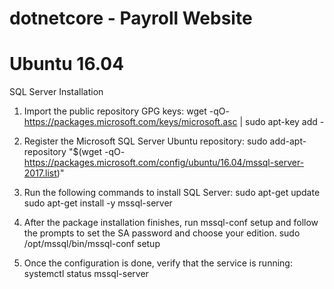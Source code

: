 

# dotnetcore - Payroll Website

# Ubuntu 16.04

SQL Server Installation

1. Import the public repository GPG keys:
wget -qO- https://packages.microsoft.com/keys/microsoft.asc | sudo apt-key add -

2. Register the Microsoft SQL Server Ubuntu repository:
sudo add-apt-repository "$(wget -qO- https://packages.microsoft.com/config/ubuntu/16.04/mssql-server-2017.list)"

3. Run the following commands to install SQL Server:
sudo apt-get update
sudo apt-get install -y mssql-server

4. After the package installation finishes, run mssql-conf setup and follow the prompts to set the SA password and choose your edition.
sudo /opt/mssql/bin/mssql-conf setup

5. Once the configuration is done, verify that the service is running:
systemctl status mssql-server



